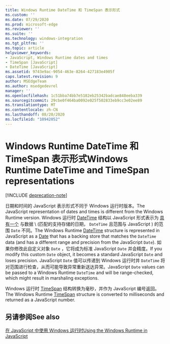 ```yaml
---
title: Windows Runtime DateTime 和 TimeSpan 表示形式
ms.custom: ''
ms.date: 07/29/2020
ms.prod: microsoft-edge
ms.reviewer: ''
ms.suite: ''
ms.technology: windows-integration
ms.tgt_pltfrm: ''
ms.topic: article
helpviewer_keywords:
- JavaScript, Windows Runtime dates and times
- TimeSpan [JavaScript]
- DateTime [JavaScript]
ms.assetid: 9743e9ac-9054-463e-8264-427183e4905f
caps.latest.revision: 9
author: MSEdgeTeam
ms.author: msedgedevrel
manager: ''
ms.openlocfilehash: 1c51bba74bb7e5182eb25342badcae848eeba339
ms.sourcegitcommit: 29cbe0f464ba0092e025f502833eb9cc3e02ee89
ms.translationtype: MT
ms.contentlocale: zh-CN
ms.lasthandoff: 08/20/2020
ms.locfileid: "10942052"
---
```

# <span data-ttu-id="cb6c7-102">Windows Runtime DateTime 和 TimeSpan 表示形式</span><span class="sxs-lookup"><span data-stu-id="cb6c7-102">Windows Runtime DateTime and TimeSpan representations</span></span>  

[!INCLUDE [deprecation-note](../includes/legacy-edge-note.md)]  

<span data-ttu-id="cb6c7-103">日期和时间的 JavaScript 表示形式不同于 Windows 运行时版本。</span><span class="sxs-lookup"><span data-stu-id="cb6c7-103">The JavaScript representation of dates and times is different from the Windows Runtime version.</span></span>  <span data-ttu-id="cb6c7-104">Windows 运行时 [DateTime][UwpWindowsFoundationDatetime] 结构以 JavaScript 形式表示为 [具有一个][MDNDate] 与数据 \ (匹配的支持存储的日期， `DateTime` 且范围与 JavaScript \) 的范围 `Date` 不同。</span><span class="sxs-lookup"><span data-stu-id="cb6c7-104">The Windows Runtime [DateTime][UwpWindowsFoundationDatetime] structure is represented in JavaScript as a [Date][MDNDate] that has a backing store that matches the `DateTime` data \(and has a different range and precision from the JavaScript `Date`\).</span></span>  <span data-ttu-id="cb6c7-105">如果你修改此自定义对象 `Date` ，它将成为标准 JavaScript `Date` 并会精度。</span><span class="sxs-lookup"><span data-stu-id="cb6c7-105">If you modify this custom `Date` object, it becomes a standard JavaScript `Date` and loses precision.</span></span>  <span data-ttu-id="cb6c7-106">JavaScript `Date` 值可以传递到 Windows 运行时并 `DateTime` 将对范围进行检查，从而可能导致异常重新送达异常。</span><span class="sxs-lookup"><span data-stu-id="cb6c7-106">JavaScript `Date` values can be passed to a Windows Runtime `DateTime` and will be range-checked, which might result in marshaling exceptions.</span></span>  

 <span data-ttu-id="cb6c7-107">Windows 运行时 [TimeSpan][UwpWindowsFoundationTimespan] 结构转换为毫秒，并作为 JavaScript 编号返回。</span><span class="sxs-lookup"><span data-stu-id="cb6c7-107">The Windows Runtime [TimeSpan][UwpWindowsFoundationTimespan] structure is converted to milliseconds and returned as a JavaScript number.</span></span>  

## <span data-ttu-id="cb6c7-108">另请参阅</span><span class="sxs-lookup"><span data-stu-id="cb6c7-108">See also</span></span>  

[<span data-ttu-id="cb6c7-109">在 JavaScript 中使用 Windows 运行时</span><span class="sxs-lookup"><span data-stu-id="cb6c7-109">Using the Windows Runtime in JavaScript</span></span>][WindowsRuntimeJavascript]  

<!-- links -->  

[WindowsRuntimeJavascript]: ./using-the-windows-runtime-in-javascript.md "在 JavaScript 中使用 Windows 运行时 |Microsoft 文档"  

[UwpWindowsFoundationDatetime]: /uwp/api/Windows.Foundation.DateTime "DateTime 结构 |Microsoft 文档"  
[UwpWindowsFoundationTimespan]: /uwp/api/windows.foundation.timespan "TimeSpan Struct |Microsoft 文档"  

[MDNDate]: https://developer.mozilla.org/docs/Web/JavaScript/Reference/Global_Objects/Date "Date |MDN"  
